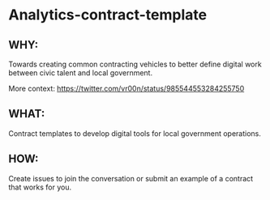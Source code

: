 # Analytics-contract-template

## WHY:

Towards creating common contracting vehicles to better define digital work between civic talent and local government.

More context: https://twitter.com/vr00n/status/985544553284255750

## WHAT:

Contract templates to develop digital tools for local government operations.

## HOW: 

Create issues to join the conversation or submit an example of a contract that works for you.

